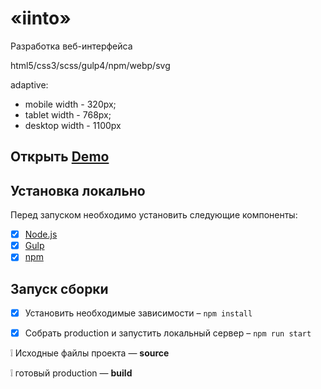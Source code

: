 # «iinto»
Разработка веб-интерфейса

html5/css3/scss/gulp4/npm/webp/svg

adaptive:
  - mobile width - 320px;
  - tablet width - 768px;
  - desktop width - 1100px

## Открыть [Demo](arturtkachenko93.github.io/iinto//)

## Установка локально
Перед запуском необходимо установить следующие компоненты:
- [x] [Node.js](https://nodejs.org/)
- [x] [Gulp](https://gulpjs.com/)
- [x] [npm](https://www.npmjs.com/)

## Запуск сборки
- [x] Установить необходимые зависимости – `npm install`
- [x] Собрать production и запустить локальный сервер – `npm run start`


:grey_exclamation: Исходные файлы проекта — **source**

:grey_exclamation: готовый production —  **build**
